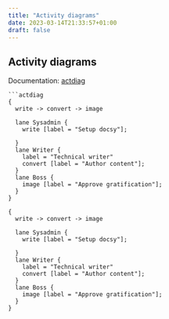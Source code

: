 ```yaml
---
title: "Activity diagrams"
date: 2023-03-14T21:33:57+01:00
draft: false
---
```

## Activity diagrams

Documentation: [actdiag][]

````
```actdiag
{
  write -> convert -> image

  lane Sysadmin {
    write [label = "Setup docsy"];

  }
  lane Writer {
    label = "Technical writer"
    convert [label = "Author content"];
  }
  lane Boss {
    image [label = "Approve gratification"];
  }
}
````

```actdiag {disabled=false antialias=true no-transparency=true no-doctype=false format=png size="30x30"}
{
  write -> convert -> image

  lane Sysadmin {
    write [label = "Setup docsy"];

  }
  lane Writer {
    label = "Technical writer"
    convert [label = "Author content"];
  }
  lane Boss {
    image [label = "Approve gratification"];
  }
}
```

[actdiag]: http://blockdiag.com/en/actdiag/
